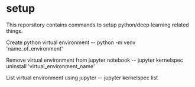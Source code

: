 # setup
This reporsitory contains commands to setup python/deep learning related things.

Create python virtual environment -- python -m venv 'name_of_environment'

Remove virtual environment from jupyter notebook -- jupyter kernelspec uninstall 'virtual_environment_name'

List virtual environment using jupyter -- jupyter kernelspec list
